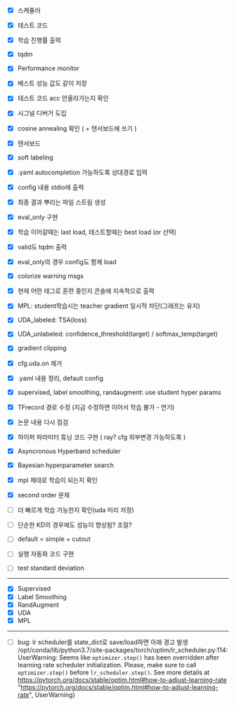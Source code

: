 - [x] 스케쥴러
- [x] 테스트 코드
- [x] 학습 진행률 출력
- [x] tqdm
- [x] Performance monitor
- [x] 베스트 성능 값도 같이 저장
- [x] 테스트 코드 acc 안올라가는지 확인
- [x] 시그널 디버거 도입
- [x] cosine annealing 확인 ( + 텐서보드에 쓰기 )
- [x] 텐서보드
- [x] soft labeling
- [x] .yaml autocompletion 가능하도록 상대경로 입력
- [x] config 내용 stdio에 출력
- [x] 최종 결과 뿌리는 파일 스트림 생성
- [x] eval_only 구현
- [x] 학습 이어갈때는 last load, 테스트할때는 best load (or 선택)
- [x] valid도 tqdm 출력
- [x] eval_only의 경우 config도 함께 load
- [x] colorize warning msgs
- [x] 현재 어떤 태그로 훈련 중인지 콘솔에 지속적으로 출력
- [x] MPL: student학습시는 teacher gradient 일시적 차단(그래프는 유지)
- [x] UDA_labeled: TSA(loss)
- [x] UDA_unlabeled: confidence_threshold(target) / softmax_temp(target)
- [x] gradient clipping
- [x] cfg.uda.on 제거
- [x] .yaml 내용 정리, default config
- [x] supervised, label smoothing, randaugment: use student hyper params
- [x] TFrecord 경로 수정 (지금 수정하면 이어서 학습 불가 - 연기)
- [x] 논문 내용 다시 점검
- [x] 하이퍼 파라미터 튜닝 코드 구현 ( ray? cfg 외부변경 가능하도록 )
- [x] Asyncronous Hyperband scheduler
- [x] Bayesian hyperparameter search

- [x] mpl 제대로 학습이 되는지 확인
- [x] second order 문제

- [ ] 더 빠르게 학습 가능한지 확인(uda 미리 저장)
- [ ] 단순한 KD의 경우에도 성능이 향상됨? 조절?

- [ ] default = simple + cutout
- [ ] 실행 자동화 코드 구현
- [ ] test standard deviation
---

- [x] Supervised
- [x] Label Smoothing
- [x] RandAugment
- [x] UDA
- [x] MPL
---
- [ ] bug: lr scheduler를 state_dict로 save/load하면 아래 경고 발생
/opt/conda/lib/python3.7/site-packages/torch/optim/lr_scheduler.py:114: UserWarning: Seems like `optimizer.step()` has been overridden after learning rate scheduler initialization. Please, make sure to call `optimizer.step()` before `lr_scheduler.step()`. See more details at https://pytorch.org/docs/stable/optim.html#how-to-adjust-learning-rate
  "https://pytorch.org/docs/stable/optim.html#how-to-adjust-learning-rate", UserWarning)
